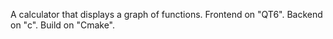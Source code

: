 A calculator that displays a graph of functions.
Frontend on "QT6".
Backend on "c".
Build on "Cmake".
